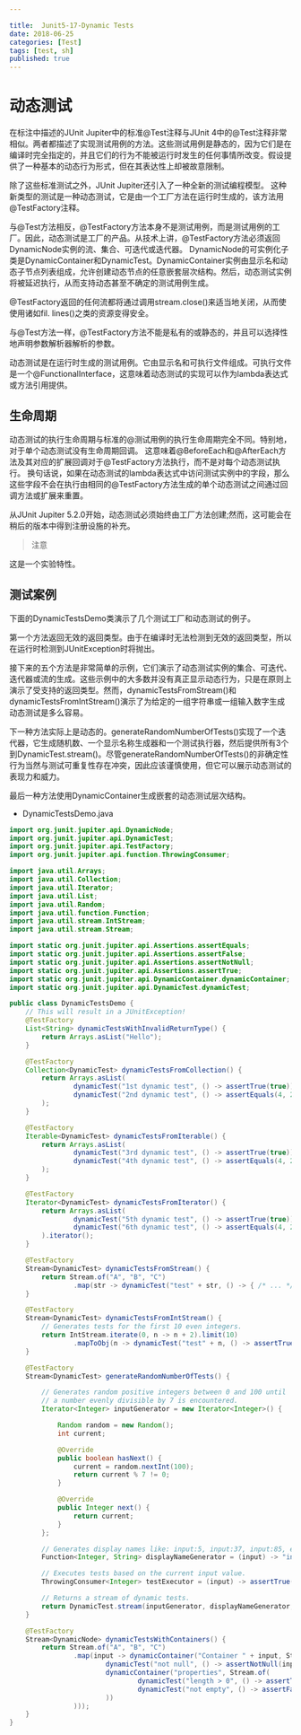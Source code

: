```yaml
---

title:  Junit5-17-Dynamic Tests
date: 2018-06-25
categories: [Test]
tags: [test, sh]
published: true
---
```


# 动态测试

在标注中描述的JUnit Jupiter中的标准@Test注释与JUnit 4中的@Test注释非常相似。两者都描述了实现测试用例的方法。这些测试用例是静态的，因为它们是在编译时完全指定的，并且它们的行为不能被运行时发生的任何事情所改变。假设提供了一种基本的动态行为形式，但在其表达性上却被故意限制。

除了这些标准测试之外，JUnit Jupiter还引入了一种全新的测试编程模型。
这种新类型的测试是一种动态测试，它是由一个工厂方法在运行时生成的，该方法用@TestFactory注释。

与@Test方法相反，@TestFactory方法本身不是测试用例，而是测试用例的工厂。因此，动态测试是工厂的产品。从技术上讲，@TestFactory方法必须返回DynamicNode实例的流、集合、可迭代或迭代器。
DynamicNode的可实例化子类是DynamicContainer和DynamicTest。DynamicContainer实例由显示名和动态子节点列表组成，允许创建动态节点的任意嵌套层次结构。然后，动态测试实例将被延迟执行，从而支持动态甚至不确定的测试用例生成。

@TestFactory返回的任何流都将通过调用stream.close()来适当地关闭，从而使使用诸如fil. lines()之类的资源变得安全。

与@Test方法一样，@TestFactory方法不能是私有的或静态的，并且可以选择性地声明参数解析器解析的参数。

动态测试是在运行时生成的测试用例。它由显示名和可执行文件组成。可执行文件是一个@FunctionalInterface，这意味着动态测试的实现可以作为lambda表达式或方法引用提供。

## 生命周期

动态测试的执行生命周期与标准的@测试用例的执行生命周期完全不同。特别地，对于单个动态测试没有生命周期回调。
这意味着@BeforeEach和@AfterEach方法及其对应的扩展回调对于@TestFactory方法执行，而不是对每个动态测试执行。
换句话说，如果在动态测试的lambda表达式中访问测试实例中的字段，那么这些字段不会在执行由相同的@TestFactory方法生成的单个动态测试之间通过回调方法或扩展来重置。

从JUnit Jupiter 5.2.0开始，动态测试必须始终由工厂方法创建;然而，这可能会在稍后的版本中得到注册设施的补充。

> 注意 

这是一个实验特性。

## 测试案例

下面的DynamicTestsDemo类演示了几个测试工厂和动态测试的例子。

第一个方法返回无效的返回类型。由于在编译时无法检测到无效的返回类型，所以在运行时检测到JUnitException时将抛出。

接下来的五个方法是非常简单的示例，它们演示了动态测试实例的集合、可迭代、迭代器或流的生成。这些示例中的大多数并没有真正显示动态行为，只是在原则上演示了受支持的返回类型。然而，dynamicTestsFromStream()和dynamicTestsFromIntStream()演示了为给定的一组字符串或一组输入数字生成动态测试是多么容易。

下一种方法实际上是动态的。generateRandomNumberOfTests()实现了一个迭代器，它生成随机数、一个显示名称生成器和一个测试执行器，然后提供所有3个到DynamicTest.stream()。尽管generateRandomNumberOfTests()的非确定性行为当然与测试可重复性存在冲突，因此应该谨慎使用，但它可以展示动态测试的表现力和威力。

最后一种方法使用DynamicContainer生成嵌套的动态测试层次结构。

- DynamicTestsDemo.java

```java
import org.junit.jupiter.api.DynamicNode;
import org.junit.jupiter.api.DynamicTest;
import org.junit.jupiter.api.TestFactory;
import org.junit.jupiter.api.function.ThrowingConsumer;

import java.util.Arrays;
import java.util.Collection;
import java.util.Iterator;
import java.util.List;
import java.util.Random;
import java.util.function.Function;
import java.util.stream.IntStream;
import java.util.stream.Stream;

import static org.junit.jupiter.api.Assertions.assertEquals;
import static org.junit.jupiter.api.Assertions.assertFalse;
import static org.junit.jupiter.api.Assertions.assertNotNull;
import static org.junit.jupiter.api.Assertions.assertTrue;
import static org.junit.jupiter.api.DynamicContainer.dynamicContainer;
import static org.junit.jupiter.api.DynamicTest.dynamicTest;

public class DynamicTestsDemo {
    // This will result in a JUnitException!
    @TestFactory
    List<String> dynamicTestsWithInvalidReturnType() {
        return Arrays.asList("Hello");
    }

    @TestFactory
    Collection<DynamicTest> dynamicTestsFromCollection() {
        return Arrays.asList(
                dynamicTest("1st dynamic test", () -> assertTrue(true)),
                dynamicTest("2nd dynamic test", () -> assertEquals(4, 2 * 2))
        );
    }

    @TestFactory
    Iterable<DynamicTest> dynamicTestsFromIterable() {
        return Arrays.asList(
                dynamicTest("3rd dynamic test", () -> assertTrue(true)),
                dynamicTest("4th dynamic test", () -> assertEquals(4, 2 * 2))
        );
    }

    @TestFactory
    Iterator<DynamicTest> dynamicTestsFromIterator() {
        return Arrays.asList(
                dynamicTest("5th dynamic test", () -> assertTrue(true)),
                dynamicTest("6th dynamic test", () -> assertEquals(4, 2 * 2))
        ).iterator();
    }

    @TestFactory
    Stream<DynamicTest> dynamicTestsFromStream() {
        return Stream.of("A", "B", "C")
                .map(str -> dynamicTest("test" + str, () -> { /* ... */ }));
    }

    @TestFactory
    Stream<DynamicTest> dynamicTestsFromIntStream() {
        // Generates tests for the first 10 even integers.
        return IntStream.iterate(0, n -> n + 2).limit(10)
                .mapToObj(n -> dynamicTest("test" + n, () -> assertTrue(n % 2 == 0)));
    }

    @TestFactory
    Stream<DynamicTest> generateRandomNumberOfTests() {

        // Generates random positive integers between 0 and 100 until
        // a number evenly divisible by 7 is encountered.
        Iterator<Integer> inputGenerator = new Iterator<Integer>() {

            Random random = new Random();
            int current;

            @Override
            public boolean hasNext() {
                current = random.nextInt(100);
                return current % 7 != 0;
            }

            @Override
            public Integer next() {
                return current;
            }
        };

        // Generates display names like: input:5, input:37, input:85, etc.
        Function<Integer, String> displayNameGenerator = (input) -> "input:" + input;

        // Executes tests based on the current input value.
        ThrowingConsumer<Integer> testExecutor = (input) -> assertTrue(input % 7 != 0);

        // Returns a stream of dynamic tests.
        return DynamicTest.stream(inputGenerator, displayNameGenerator, testExecutor);
    }

    @TestFactory
    Stream<DynamicNode> dynamicTestsWithContainers() {
        return Stream.of("A", "B", "C")
                .map(input -> dynamicContainer("Container " + input, Stream.of(
                        dynamicTest("not null", () -> assertNotNull(input)),
                        dynamicContainer("properties", Stream.of(
                                dynamicTest("length > 0", () -> assertTrue(input.length() > 0)),
                                dynamicTest("not empty", () -> assertFalse(input.isEmpty()))
                        ))
                )));
    }
}
```



